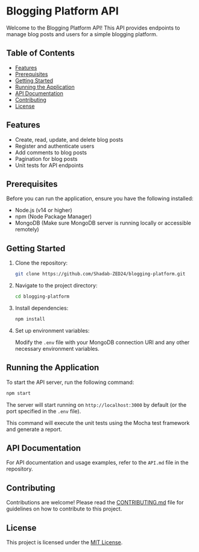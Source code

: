 # Blogging Platform API

Welcome to the Blogging Platform API! This API provides endpoints to manage blog posts and users for a simple blogging platform.

## Table of Contents

- [Features](#features)
- [Prerequisites](#prerequisites)
- [Getting Started](#getting-started)
- [Running the Application](#running-the-application)
- [API Documentation](#api-documentation)
- [Contributing](#contributing)
- [License](#license)

## Features

- Create, read, update, and delete blog posts
- Register and authenticate users
- Add comments to blog posts
- Pagination for blog posts
- Unit tests for API endpoints

## Prerequisites

Before you can run the application, ensure you have the following installed:

- Node.js (v14 or higher)
- npm (Node Package Manager)
- MongoDB (Make sure MongoDB server is running locally or accessible remotely)

## Getting Started

1. Clone the repository:

   ```bash
   git clone https://github.com/Shadab-ZED24/blogging-platform.git
   ```

2. Navigate to the project directory:

   ```bash
   cd blogging-platform
   ```

3. Install dependencies:

   ```bash
   npm install
   ```

4. Set up environment variables:

   Modify the `.env` file with your MongoDB connection URI and any other necessary environment variables.

## Running the Application

To start the API server, run the following command:

```bash
npm start
```

The server will start running on `http://localhost:3000` by default (or the port specified in the `.env` file).



This command will execute the unit tests using the Mocha test framework and generate a report.

## API Documentation

For API documentation and usage examples, refer to the `API.md` file in the repository.

## Contributing

Contributions are welcome! Please read the [CONTRIBUTING.md](CONTRIBUTING.md) file for guidelines on how to contribute to this project.

## License

This project is licensed under the [MIT License](LICENSE).

